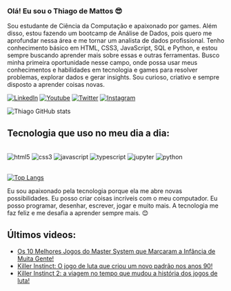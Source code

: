 ### Olá! Eu sou o Thiago de Mattos 😎

Sou estudante de Ciência da Computação e apaixonado por games. Além disso, estou fazendo um bootcamp de Análise de Dados, pois quero me aprofundar nessa área e me tornar um analista de dados profissional. Tenho conhecimento básico em HTML, CSS3, JavaScript, SQL e Python, e estou sempre buscando aprender mais sobre essas e outras ferramentas. Busco minha primeira oportunidade nesse campo, onde possa usar meus conhecimentos e habilidades em tecnologia e games para resolver problemas, explorar dados e gerar insights. Sou curioso, criativo e sempre disposto a aprender coisas novas.


[![Linkedln](https://img.shields.io/badge/LinkedIn-0077B5?style=for-the-badge&logo=linkedin&logoColor=white)](https://www.linkedin.com/in/thiago-de-mattos-96288a2a2/)
[![Youtube](https://img.shields.io/badge/YouTube-FF0000?style=for-the-badge&logo=youtube&logoColor=white)](https://www.youtube.com/results?search_query=proximo+start)
[![Twitter](https://img.shields.io/badge/Twitter-1DA1F2?style=for-the-badge&logo=twitter&logoColor=white)](https://twitter.com/thmattos38)
[![Instagram](https://img.shields.io/badge/Instagram-E4405F?style=for-the-badge&logo=instagram&logoColor=white)](https://www.instagram.com/thgamesrj/)


![Thiago GitHub stats](https://github-readme-stats.vercel.app/api?username=THMattos&show_icons=true&theme=highcontrast)


## Tecnologia que uso no meu dia a dia:

<div style="display: inline_block"><br/> 
<img aling="center" alt="html5" src="https://img.shields.io/badge/HTML5-E34F26?style=for-the-badge&logo=html5&logoColor=white">
<img aling="center" alt="css3" src="https://img.shields.io/badge/CSS3-1572B6?style=for-the-badge&logo=css3&logoColor=white">
<img aling="center" alt="javascript" src="https://img.shields.io/badge/JavaScript-323330?style=for-the-badge&logo=javascript&logoColor=F7DF1E">
<img aling="center" alt="typescript" src="https://img.shields.io/badge/TypeScript-007ACC?style=for-the-badge&logo=typescript&logoColor=white"> 
<img aling="center" alt="jupyter" src="https://img.shields.io/badge/jupyter-%23FA0F00.svg?style=for-the-badge&logo=jupyter&logoColor=white">
<img aling="center" alt="python" src="https://img.shields.io/badge/python-3670A0?style=for-the-badge&logo=python&logoColor=ffdd54">
</div><br/>

[![Top Langs](https://github-readme-stats.vercel.app/api/top-langs/?username=THMattos
)](https://github.com/anuraghazra/github-readme-stats)

Eu sou apaixonado pela tecnologia porque ela me abre novas possibilidades. Eu posso criar coisas incríveis com o meu computador. Eu posso programar, desenhar, escrever, jogar e muito mais. A tecnologia me faz feliz e me desafia a aprender sempre mais. 😊

## Últimos videos:


- [Os 10 Melhores Jogos do Master System que Marcaram a Infância de Muita Gente!](https://www.youtube.com/watch?v=5HsyP6faIHE&t=46s)
- [Killer Instinct: O jogo de luta que criou um novo padrão nos anos 90!](https://www.youtube.com/watch?v=9oMIzaI3IlU&t=4s)
- [Killer Instinct 2: a viagem no tempo que mudou a história dos jogos de luta!](https://www.youtube.com/watch?v=ONCq_PB9QyU&t=42s)
  

